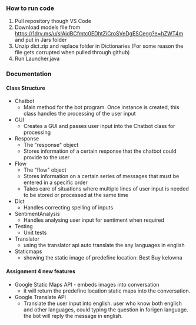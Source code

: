 ### How to run code
1. Pull repository though VS Code
2. Download models file from https://1drv.ms/u/s!AidBCfmtc0EDhtZiCroSVeDgESCegg?e=hZWT4m and put in Jars folder
3. Unzip dict.zip and replace folder in Dictionaries (For some reason the file gets corrupted when pulled through github)
4. Run Launcher.java


### Documentation
#### Class Structure
* Chatbot
    * Main method for the bot program. Once instance is created, this class handles the processing of the user input
* GUI
    * Creates a GUI and passes user input into the Chatbot class for processing
* Response
    * The "response" object
    * Stores information of a certain response that the chatbot could provide to the user
* Flow
    * The "flow" object
    * Stores information on a certain series of messages that must be entered in a specific order
    * Takes care of situations where multiple lines of user input is needed to be stored or processed at the same time
* Dict
    * Handles correcting spelling of inputs
* SentimentAnalysis
    * Handles analysing user input for sentiment when required
* Testing
    * Unit tests
* Translator
   * using the translator api auto translate the any languages in english
* Staticmaps
   * showing the static image of predefine location: Best Buy kelowna

 
#### Assignment 4 new features
* Google Static Maps API - embeds images into conversation
   * it will return the predefine location static maps into the conversation. 
* Google Translate API
   * Translate the user input into english. user who know both english and other languages, could typing the question in forigen language. the bot will reply the message in english.



